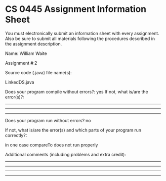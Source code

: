 # CS 0445 Assignment Information Sheet

You must electronically submit an information sheet with
every assignment. Also be sure to submit all materials
following the procedures described in the assignment
description.

Name: William Waite

Assignment #:2

Source code (.java) file name(s):

LinkedDS.java

Does your program compile without errors?: yes
If not, what is/are the error(s)?:

_________________________________________________________

_________________________________________________________

_________________________________________________________

Does your program run without errors?:no

If not, what is/are the error(s) and which parts of your
program run correctly?:

in one case compareTo does not run properly

Additional comments (including problems and extra credit):
_________________________________________________________

_________________________________________________________

_________________________________________________________

_________________________________________________________

